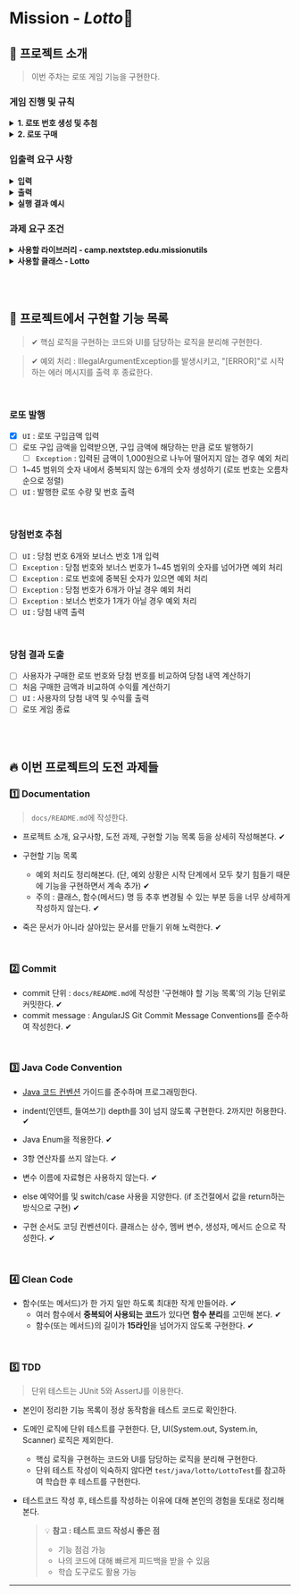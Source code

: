 # Mission - *Lotto*🎱     


## 🚀 프로젝트 소개
> 이번 주차는 로또 게임 기능을 구현한다.


### 게임 진행 및 규칙

<details>
    <summary> <b> 1. 로또 번호 생성 및 추첨</b> </summary>
    <div markdown="1">

- 로또 번호의 숫자 범위는 1~45까지이다.
- 1개의 로또를 발행할 때 중복되지 않는 6개의 숫자를 뽑는다.
- 당첨 번호 추첨 시 중복되지 않는 숫자 6개와 보너스 번호 1개를 뽑는다.
- 당첨은 1등부터 5등까지 있다. 당첨 기준과 금액은 아래와 같다.
  ```
    - 1등: 6개 번호 일치 / 2,000,000,000원
    - 2등: 5개 번호 + 보너스 번호 일치 / 30,000,000원
    - 3등: 5개 번호 일치 / 1,500,000원
    - 4등: 4개 번호 일치 / 50,000원
    - 5등: 3개 번호 일치 / 5,000원
  ```
</details>

<details>
    <summary> <b> 2. 로또 구매</b> </summary>
    <div markdown="1">
- 로또 구입 금액을 입력하면 구입 금액에 해당하는 만큼 로또를 발행해야 한다.
- 로또 1장의 가격은 1,000원이다.
- 당첨 번호와 보너스 번호를 입력받는다.
- 사용자가 구매한 로또 번호와 당첨 번호를 비교하여 당첨 내역 및 수익률을 출력하고 로또 게임을 종료한다.
- 사용자가 잘못된 값을 입력할 경우 `IllegalArgumentException`를 발생시키고, "[ERROR]"로 시작하는 에러 메시지를 출력 후 종료한다.
</details>

### 입출력 요구 사항

<details>
    <summary> <b> 입력</b> </summary>
    <div markdown="1">
- 로또 구입 금액을 입력 받는다. 구입 금액은 1,000원 단위로 입력 받으며 1,000원으로 나누어 떨어지지 않는 경우 예외 처리한다.

```
14000
```

- 당첨 번호를 입력 받는다. 번호는 쉼표(,)를 기준으로 구분한다.

```
1,2,3,4,5,6
```

- 보너스 번호를 입력 받는다.

```
7
```
</details>

<details>
    <summary> <b> 출력</b> </summary>
    <div markdown="1">

- 발행한 로또 수량 및 번호를 출력한다. 로또 번호는 오름차순으로 정렬하여 보여준다.

```
8개를 구매했습니다.
[8, 21, 23, 41, 42, 43] 
[3, 5, 11, 16, 32, 38] 
[7, 11, 16, 35, 36, 44] 
[1, 8, 11, 31, 41, 42] 
[13, 14, 16, 38, 42, 45] 
[7, 11, 30, 40, 42, 43] 
[2, 13, 22, 32, 38, 45] 
[1, 3, 5, 14, 22, 45]
```

- 당첨 내역을 출력한다.

```
3개 일치 (5,000원) - 1개
4개 일치 (50,000원) - 0개
5개 일치 (1,500,000원) - 0개
5개 일치, 보너스 볼 일치 (30,000,000원) - 0개
6개 일치 (2,000,000,000원) - 0개
```

- 수익률은 소수점 둘째 자리에서 반올림한다. (ex. 100.0%, 51.5%, 1,000,000.0%)

```
총 수익률은 62.5%입니다.
```

- 예외 상황 시 에러 문구를 출력해야 한다. 단, 에러 문구는 "[ERROR]"로 시작해야 한다.

```
[ERROR] 로또 번호는 1부터 45 사이의 숫자여야 합니다.
```
</details>

<details>
    <summary> <b>실행 결과 예시</b> </summary>
    <div markdown="1">

```
구입금액을 입력해 주세요.
8000

8개를 구매했습니다.
[8, 21, 23, 41, 42, 43] 
[3, 5, 11, 16, 32, 38] 
[7, 11, 16, 35, 36, 44] 
[1, 8, 11, 31, 41, 42] 
[13, 14, 16, 38, 42, 45] 
[7, 11, 30, 40, 42, 43] 
[2, 13, 22, 32, 38, 45] 
[1, 3, 5, 14, 22, 45]

당첨 번호를 입력해 주세요.
1,2,3,4,5,6

보너스 번호를 입력해 주세요.
7

당첨 통계
---
3개 일치 (5,000원) - 1개
4개 일치 (50,000원) - 0개
5개 일치 (1,500,000원) - 0개
5개 일치, 보너스 볼 일치 (30,000,000원) - 0개
6개 일치 (2,000,000,000원) - 0개
총 수익률은 62.5%입니다.
```


</details>

### 과제 요구 조건

<details>
    <summary> <b>사용할 라이브러리 - camp.nextstep.edu.missionutils</b> </summary>
    <div markdown="1">

- [ &nbsp; ] [`camp.nextstep.edu.missionutils`](https://github.com/woowacourse-projects/mission-utils)에서 제공하는 `Randoms` 및 `Console` API를 사용하여 구현해야 한다.
  - [ &nbsp; ] Random 값 추출은 `camp.nextstep.edu.missionutils.Randoms`의 `pickUniqueNumbersInRange()`를 활용한다.
  - [✔] 사용자가 입력하는 값은 `camp.nextstep.edu.missionutils.Console`의 `readLine()`을 활용한다.


- 사용 예시
  ```java
  List<Integer> numbers = Randoms.pickUniqueNumbersInRange(1, 45, 6);
  ```
  
<br>

</details>

<details>
    <summary> <b>사용할 클래스 - Lotto</b> </summary>
    <div markdown="1">

- 제공된 `Lotto` 클래스를 활용해 구현해야 한다.

  ```java
  public class Lotto {
      private final List<Integer> numbers;
  
      public Lotto(List<Integer> numbers) {
          validate(numbers);
          this.numbers = numbers;
      }

      private void validate(List<Integer> numbers) {
          if (numbers.size() != 6) {
              throw new IllegalArgumentException();
          }
      }
  
      // TODO: 추가 기능 구현
  }
  ```
  - [ &nbsp; ] `Lotto`에 매개 변수가 없는 생성자를 추가할 수 없다.
  - [ &nbsp; ] `numbers`의 접근 제어자인 private을 변경할 수 없다.
  - [ &nbsp; ] `Lotto`에 필드(인스턴스 변수)를 추가할 수 없다.
  - [ &nbsp; ] `Lotto`의 패키지 변경은 가능하다.
  - [ &nbsp; ] `제약사항으로 명시된 부분 외에는 자유롭게 코드를 수정할 수 있다.

<br>
</details>

<br><br>


## 📝 프로젝트에서 구현할 기능 목록
> ✔  핵심 로직을 구현하는 코드와 UI를 담당하는 로직을 분리해 구현한다.

> ✔  예외 처리 : IllegalArgumentException를 발생시키고, "[ERROR]"로 시작하는 에러 메시지를 출력 후 종료한다.

<br>

### 로또 발행
- [x] `UI` : 로또 구입금액 입력
- [ ] 로또 구입 금액을 입력받으면, 구입 금액에 해당하는 만큼 로또 발행하기
  - [ ] `Exception` : 입력된 금액이 1,000원으로 나누어 떨어지지 않는 경우 예외 처리
- [ ] 1~45 범위의 숫자 내에서 중복되지 않는 6개의 숫자 생성하기 (로또 번호는 오름차순으로 정렬)
- [ ] `UI` : 발행한 로또 수량 및 번호 출력

<br>

### 당첨번호 추첨
- [ ] `UI` : 당첨 번호 6개와 보너스 번호 1개 입력
- [ ] `Exception` : 당첨 번호와 보너스 번호가 1~45 범위의 숫자를 넘어가면 예외 처리
- [ ] `Exception` : 로또 번호에 중복된 숫자가 있으면 예외 처리
- [ ] `Exception` : 당첨 번호가 6개가 아닐 경우 예외 처리
- [ ] `Exception` : 보너스 번호가 1개가 아닐 경우 예외 처리
- [ ] `UI` : 당첨 내역 출력

<br>

### 당첨 결과 도출
- [ ] 사용자가 구매한 로또 번호와 당첨 번호를 비교하여 당첨 내역 계산하기
- [ ] 처음 구매한 금액과 비교하여 수익률 계산하기
- [ ] `UI` : 사용자의 당첨 내역 및 수익률 출력
- [ ] 로또 게임 종료

<br><br>

## 🔥 이번 프로젝트의 도전 과제들


### 1️⃣ Documentation
> `docs/README.md`에 작성한다.
  - 프로젝트 소개, 요구사항, 도전 과제, 구현할 기능 목록 등을 상세히 작성해본다.  ✔


  - 구현할 기능 목록
    - 예외 처리도 정리해본다. (단, 예외 상황은 시작 단계에서 모두 찾기 힘들기 때문에 기능을 구현하면서 계속 추가)  ✔
    - 주의 : 클래스, 함수(메서드) 명 등 추후 변경될 수 있는 부분 등을 너무 상세하게 작성하지 않는다.  ✔


- 죽은 문서가 아니라 살아있는 문서를 만들기 위해 노력한다.  ✔

<br>

### 2️⃣ Commit
- commit 단위 : `docs/README.md`에 작성한 '구현해야 할 기능 목록'의 기능 단위로 커밋한다.  ✔
- commit message : AngularJS Git Commit Message Conventions를 준수하여 작성한다.  ✔

<br>

### 3️⃣ Java Code Convention
- [Java 코드 컨벤션](https://github.com/woowacourse/woowacourse-docs/tree/master/styleguide/java) 가이드를 준수하며 프로그래밍한다. 


- indent(인덴트, 들여쓰기) depth를 3이 넘지 않도록 구현한다. 2까지만 허용한다. ✔
- Java Enum을 적용한다. ✔
- 3항 연산자를 쓰지 않는다. ✔
- 변수 이름에 자료형은 사용하지 않는다.  ✔
- else 예약어를 및 switch/case 사용을 지양한다. (if 조건절에서 값을 return하는 방식으로 구현)  ✔


- 구현 순서도 코딩 컨벤션이다. 클래스는 상수, 멤버 변수, 생성자, 메서드 순으로 작성한다.   ✔

<br>

### 4️⃣ Clean Code
- 함수(또는 메서드)가 한 가지 일만 하도록 최대한 작게 만들어라.  ✔
  - 여러 함수에서 **중복되어 사용되는 코드**가 있다면 **함수 분리**를 고민해 본다.  ✔
  - 함수(또는 메서드)의 길이가 **15라인**을 넘어가지 않도록 구현한다.  ✔

<br>

### 5️⃣  TDD
> 단위 테스트는 JUnit 5와 AssertJ를 이용한다.

- 본인이 정리한 기능 목록이 정상 동작함을 테스트 코드로 확인한다.


- 도메인 로직에 단위 테스트를 구현한다. 단, UI(System.out, System.in, Scanner) 로직은 제외한다.
  - 핵심 로직을 구현하는 코드와 UI를 담당하는 로직을 분리해 구현한다.
  - 단위 테스트 작성이 익숙하지 않다면 `test/java/lotto/LottoTest`를 참고하여 학습한 후 테스트를 구현한다.


- 테스트코드 작성 후, 테스트를 작성하는 이유에 대해 본인의 경험을 토대로 정리해본다.

  > 
  > 💡 **참고 : 테스트 코드 작성시 좋은 점**
  >  - 기능 점검 가능
  >  - 나의 코드에 대해 빠르게 피드백을 받을 수 있음
  >  - 학습 도구로도 활용 가능

---
